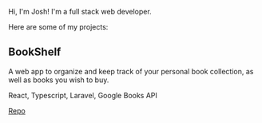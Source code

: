 Hi, I'm Josh! I'm a full stack web developer. 

Here are some of my projects:

## BookShelf
A web app to organize and keep track of your personal book collection, as well as books you wish to buy.

React, Typescript, Laravel, Google Books API

[Repo](https://github.com/kaye360/bookshelf-app)
